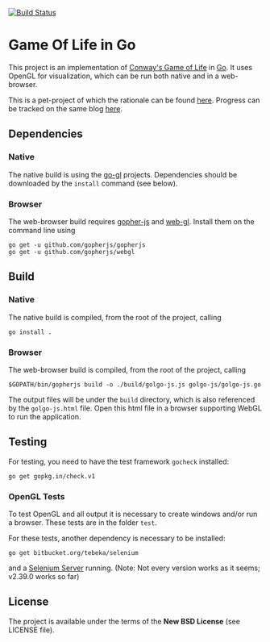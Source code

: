 [![Build Status][drone-image]][drone-url]

# Game Of Life in Go

This project is an implementation of [Conway's Game of Life](http://en.wikipedia.org/wiki/Conways_Game_of_Life) in [Go](http://golang.org/). It uses OpenGL for visualization, which can be run both native and in a web-browser.

This is a pet-project of which the rationale can be found [here](http://manynames.sevensuns.at/technojoy/2014/07/game-of-life-concept-idea.html). Progress can be tracked on the same blog [here](http://manynames.sevensuns.at/technojoy/go-game-of-life/).

## Dependencies
### Native
The native build is using the [go-gl](http://go-gl.github.io/) projects. Dependencies should be downloaded by the ```install``` command (see below).

### Browser
The web-browser build requires [gopher-js](https://github.com/gopherjs/gopherjs) and [web-gl](https://github.com/gopherjs/webgl). Install them on the command line using
```
go get -u github.com/gopherjs/gopherjs
go get -u github.com/gopherjs/webgl
```

## Build
### Native
The native build is compiled, from the root of the project, calling
```
go install .
```

### Browser
The web-browser build is compiled, from the root of the project, calling
```
$GOPATH/bin/gopherjs build -o ./build/golgo-js.js golgo-js/golgo-js.go 
```
The output files will be under the ```build``` directory, which is also referenced by the ```golgo-js.html``` file. Open this html file in a browser supporting WebGL to run the application.

## Testing
For testing, you need to have the test framework ```gocheck``` installed:
```
go get gopkg.in/check.v1
```

### OpenGL Tests
To test OpenGL and all output it is necessary to create windows and/or run a browser. These tests are in the folder ```test```.

For these tests, another dependency is necessary to be installed:
```
go get bitbucket.org/tebeka/selenium
```
and a [Selenium Server](http://docs.seleniumhq.org/download/) running. (Note: Not every version works as it seems; v2.39.0 works so far)

## License

The project is available under the terms of the **New BSD License** (see LICENSE file).

[drone-url]: https://drone.io/github.com/dertseha/golgo/latest
[drone-image]: https://drone.io/github.com/dertseha/golgo/status.png
